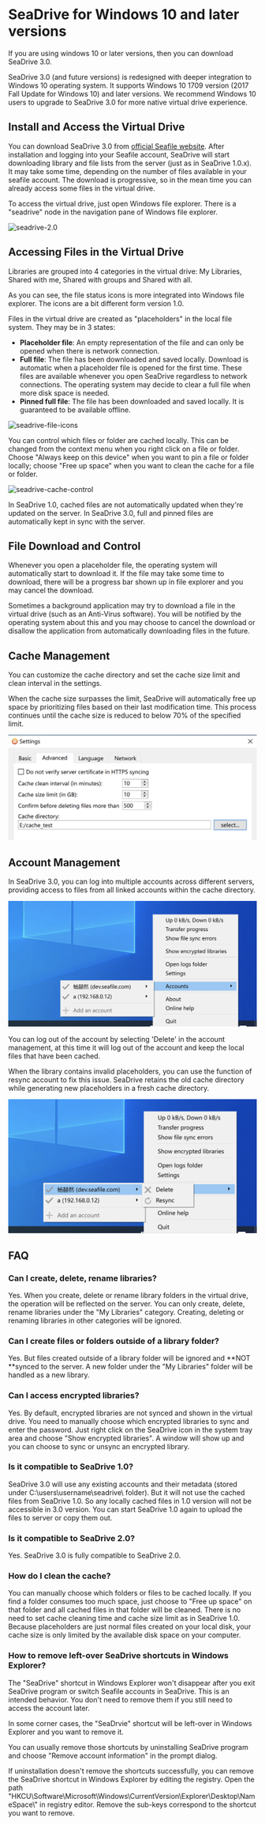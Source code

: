 # SeaDrive for Windows 10 and later versions

If you are using windows 10 or later versions, then you can download SeaDrive 3.0.

SeaDrive 3.0 (and future versions) is redesigned with deeper integration to Windows 10 operating system. It supports Windows 10 1709 version (2017 Fall Update for Windows 10) and later versions. We recommend Windows 10 users to upgrade to SeaDrive 3.0 for more native virtual drive experience.

## Install and Access the Virtual Drive

You can download SeaDrive 3.0 from [official Seafile website](https://www.seafile.com/en/download/). After installation and logging into your Seafile account, SeaDrive will start downloading library and file lists from the server (just as in SeaDrive 1.0.x). It may take some time, depending on the number of files available in your seafile account. The download is progressive, so in the mean time you can already access some files in the virtual drive.

To access the virtual drive, just open Windows file explorer. There is a "seadrive" node in the navigation pane of Windows file explorer.

![seadrive-2.0](imgs/seadrive-2.0.png)

## Accessing Files in the Virtual Drive

Libraries are grouped into 4 categories in the virtual drive: My Libraries, Shared with me, Shared with groups and Shared with all.

As you can see, the file status icons is more integrated into Windows file explorer. The icons are a bit different form version 1.0.

Files in the virtual drive are created as "placeholders" in the local file system. They may be in 3 states:

* **Placeholder file**: An empty representation of the file and can only be opened when there is network connection.
* **Full file**: The file has been downloaded and saved locally. Download is automatic when a placeholder file is opened for the first time. These files are available whenever you open SeaDrive regardless to network connections. The operating system may decide to clear a full file when more disk space is needed.
* **Pinned full file**: The file has been downloaded and saved locally. It is guaranteed to be available offline.

![seadrive-file-icons](imgs/seadrive-file-icons.png)

You can control which files or folder are cached locally. This can be changed from the context menu when you right click on a file or folder. Choose "Always keep on this device" when you want to pin a file or folder locally; choose "Free up space" when you want to clean the cache for a file or folder.

![seadrive-cache-control](imgs/seadrive-cache-control.png)

In SeaDrive 1.0, cached files are not automatically updated when they're updated on the server. In SeaDrive 3.0, full and pinned files are automatically kept in sync with the server.

## File Download and Control

Whenever you open a placeholder file, the operating system will automatically start to download it. If the file may take some time to download, there will be a progress bar shown up in file explorer and you may cancel the download.

Sometimes a background application may try to download a file in the virtual drive (such as an Anti-Virus software). You will be notified by the operating system about this and you may choose to cancel the download or disallow the application from automatically downloading files in the future.

## Cache Management

You can customize the cache directory and set the cache size limit and clean interval in the settings.

When the cache size surpasses the limit, SeaDrive will automatically free up space by prioritizing files based on their last modification time. This process continues until the cache size is reduced to below 70% of the specified limit.

![seadrive-cache-management](imgs/seadrive-cache-management.png)

## Account Management

In SeaDrive 3.0, you can log into multiple accounts across different servers, providing access to files from all linked accounts within the cache directory.

![seadrive-account-management](imgs/seadrive-account-management.png)

You can log out of the account by selecting 'Delete' in the account management, at this time it will log out of the account and keep the local files that have been cached. 

When the library contains invalid placeholders, you can use the function of resync account to fix this issue. SeaDrive retains the old cache directory while generating new placeholders in a fresh cache directory.

![seadrive-account-resync](imgs/seadrive-account-resync.png)

## FAQ

### Can I create, delete, rename libraries?

Yes. When you create, delete or rename library folders in the virtual drive, the operation will be reflected on the server. You can only create, delete, rename libraries under the "My Libraries" category. Creating, deleting or renaming libraries in other categories will be ignored.

### Can I create files or folders outside of a library folder?

Yes. But files created outside of a library folder will be ignored and **NOT **synced to the server. A new folder under the "My Libraries" folder will be handled as a new library.

### Can I access encrypted libraries?

Yes. By default, encrypted libraries are not synced and shown in the virtual drive. You need to manually choose which encrypted libraries to sync and enter the password. Just right click on the SeaDrive icon in the system tray area and choose "Show encrypted libraries". A window will show up and you can choose to sync or unsync an encrypted library.

### Is it compatible to SeaDrive 1.0?

SeaDrive 3.0 will use any existing accounts and their metadata (stored under C:\\users\\username\\seadrive\\ folder). But it will not use the cached files from SeaDrive 1.0. So any locally cached files in 1.0 version will not be accessible in 3.0 version. You can start SeaDrive 1.0 again to upload the files to server or copy them out.

### Is it compatible to SeaDrive 2.0?

Yes. SeaDrive 3.0 is fully compatible to SeaDrive 2.0.

### How do I clean the cache?

You can manually choose which folders or files to be cached locally. If you find a folder consumes too much space, just choose to "Free up space" on that folder and all cached files in that folder will be cleaned. There is no need to set cache cleaning time and cache size limit as in SeaDrive 1.0. Because placeholders are just normal files created on your local disk, your cache size is only limited by the available disk space on your computer.

### How to remove left-over SeaDrive shortcuts in Windows Explorer?

The "SeaDrive" shortcut in Windows Explorer won't disappear after you exit SeaDrive program or switch Seafile accounts in SeaDrive. This is an intended behavior. You don't need to remove them if you still need to access the account later.

In some corner cases, the "SeaDrvie" shortcut will be left-over in Windows Explorer and you want to remove it.

You can usually remove those shortcuts by uninstalling SeaDrive program and choose "Remove account information" in the prompt dialog.

If uninstallation doesn't remove the shortcuts successfully, you can remove the SeaDrive shortcut in Windows Explorer by editing the registry. Open the path "HKCU\\Software\\Microsoft\\Windows\\CurrentVersion\\Explorer\\Desktop\\NameSpace\\" in registry editor. Remove the sub-keys correspond to the shortcut you want to remove.
